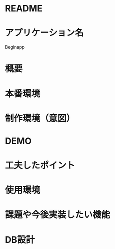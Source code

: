 # README

# アプリケーション名　
Beginapp
# 概要 
# 本番環境　　　
# 制作環境（意図）
# DEMO
# 工夫したポイント
# 使用環境
# 課題や今後実装したい機能
# DB設計
